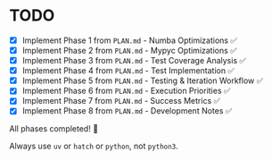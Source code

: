
# TODO

- [x] Implement Phase 1 from `PLAN.md` - Numba Optimizations ✅
- [x] Implement Phase 2 from `PLAN.md` - Mypyc Optimizations ✅
- [x] Implement Phase 3 from `PLAN.md` - Test Coverage Analysis ✅
- [x] Implement Phase 4 from `PLAN.md` - Test Implementation ✅
- [x] Implement Phase 5 from `PLAN.md` - Testing & Iteration Workflow ✅
- [x] Implement Phase 6 from `PLAN.md` - Execution Priorities ✅
- [x] Implement Phase 7 from `PLAN.md` - Success Metrics ✅
- [x] Implement Phase 8 from `PLAN.md` - Development Notes ✅

All phases completed! 🎉

Always use `uv` or `hatch` or `python`, not `python3`. 

